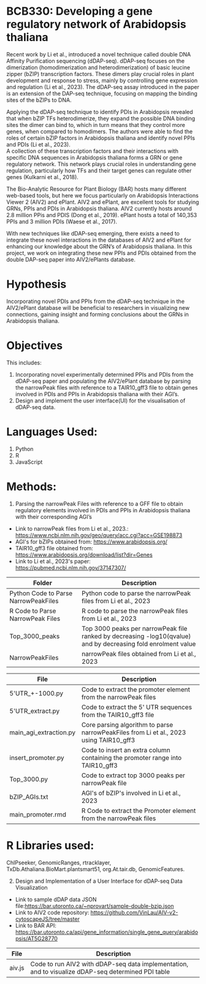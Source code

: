 # BCB330: Developing a gene regulatory network of Arabidopsis thaliana

Recent work by Li et al., introduced a novel technique called double DNA Affinity Purification
sequencing (dDAP-seq). dDAP-seq focuses on the dimerization (homodimerization and 
heterodimerization) of basic leucine zipper (bZIP) transcription factors. These dimers play crucial roles 
in plant development and response to stress, mainly by controlling gene expression and regulation (Li et 
al., 2023). The dDAP-seq assay introduced in the paper is an extension of the DAP-seq technique, 
focusing on mapping the binding sites of the bZIPs to DNA. 

Applying the dDAP-seq technique to identify PDIs in Arabidopsis revealed that when bZIP TFs 
heterodimerize, they expand the possible DNA binding sites the dimer can bind to, which in turn means 
that they control more genes, when compared to homodimers. The authors were able to find the roles of 
certain bZIP factors in Arabidopsis thaliana and identify novel PPIs and PDIs (Li et al., 2023).  
A collection of these transcription factors and their interactions with specific DNA sequences in 
Arabidopsis thaliana forms a GRN or gene regulatory network. This network plays crucial roles in 
understanding gene regulation, particularly how TFs and their target genes can regulate other genes 
(Kulkarni et al., 2018).  

The Bio-Analytic Resource for Plant Biology (BAR) hosts many different web-based tools, but here we 
focus particularly on Arabidopsis Interactions Viewer 2 (AIV2) and ePlant. AIV2 and ePlant, are 
excellent tools for studying GRNs, PPIs and PDIs in Arabidopsis thaliana. AIV2 currently hosts around 
2.8 million PPis and PDIS (Dong et al., 2019). ePlant hosts a total of 140,353 PPIs and 3 million PDIs 
(Waese et al., 2017).  

With new techniques like dDAP-seq emerging, there exists a need to integrate these novel interactions in 
the databases of AIV2 and ePlant for enhancing our knowledge about the GRN’s of Arabidopsis 
thaliana. In this project, we work on integrating these new PPIs and PDIs obtained from the double 
DAP-seq paper into AIV2/ePlants database. 

# Hypothesis 
Incorporating novel PDIs and PPIs from the dDAP-seq technique in the AIV2/ePlant database will be 
beneficial to researchers in visualizing new connections, gaining insight and forming conclusions about 
the GRNs in Arabidopsis thaliana. 

# Objectives 
This includes: 
1. Incorporating novel experimentally determined PPIs and PDIs from the dDAP-seq paper and 
populating the AIV2/ePlant database by parsing the narrowPeak files with reference to a 
TAIR10_gff3 file to obtain genes involved in PDIs and PPIs in Arabidopsis thaliana with their AGI’s.  
2. Design and implement the user interface(UI)  for the visualisation of dDAP-seq data.  

# Languages Used:
1. Python
2. R
3. JavaScript

# Methods: 
1. Parsing the narrowPeak Files with reference to a GFF file to obtain regulatory elements involved in PDIs 
and PPIs in Arabidopsis thaliana with their corresponding AGI’s 

- Link to narrowPeak files from Li et al., 2023.: https://www.ncbi.nlm.nih.gov/geo/query/acc.cgi?acc=GSE198873
- AGI's for bZIPs obtained from: https://www.arabidopsis.org/
- TAIR10_gff3 file obtained from: https://www.arabidopsis.org/download/list?dir=Genes
- Link to Li et al., 2023's paper: https://pubmed.ncbi.nlm.nih.gov/37147307/

| Folder | Description |
| ------------- | ------------- |
| Python Code to Parse NarrowPeakFiles| Python code to parse the narrowPeak files from Li et al., 2023 |
| R Code to Parse NarrowPeak Files | R code to parse the narrowPeak files from Li et al., 2023 |
| Top_3000_peaks | Top 3000 peaks per narrowPeak file ranked by decreasing -log10(qvalue) and by decreasing fold enrolment value|
| NarrowPeakFiles| narrowPeak files obtained from Li et al., 2023 |

| File  | Description |
| ------------- | ------------- |
| 5'UTR_+-1000.py | Code to extract the promoter element from the narrowPeak files |
| 5'UTR_extract.py| Code to extract the 5' UTR sequences from the TAIR10_gff3 file |
| main_agi_extraction.py |  Core parsing algorithm to parse narrowPeakFiles from Li et al., 2023 using TAIR10_gff3|
| insert_promoter.py| Code to insert an extra column containing the promoter range into TAIR10_gff3|
| Top_3000.py | Code to extract top 3000 peaks per narrowPeak file |
| bZIP_AGIs.txt  | AGI's of bZIP's involved in Li et al., 2023|
| main_promoter.rmd | R Code to extract the Promoter element from the narrowPeak files|

# R Libraries used: 
ChIPseeker,
GenomicRanges,
rtracklayer,
TxDb.Athaliana.BioMart.plantsmart51,
org.At.tair.db,
GenomicFeatures.


2. Design and Implementation of a User Interface for dDAP-seq Data Visualization 

- Link to sample dDAP data JSON file:https://bar.utoronto.ca/~nprovart/sample-double-bzip.json
- Link to AIV2 code repository: https://github.com/VinLau/AIV-v2-cytoscapeJS/tree/master
- Link to BAR API: https://bar.utoronto.ca/api/gene_information/single_gene_query/arabidopsis/AT5G28770

| File  | Description |
| ------------- | ------------- |
| aiv.js | Code to run AIV2 with dDAP-seq data implementation, and to visualize dDAP-seq determined PDI table|








